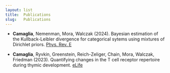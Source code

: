 ```yaml
---
layout: list
title:  Publications 
slug:   Publications
---
```



* **Camaglia**, Nemenman, Mora, Walczak (2024). Bayesian estimation of the Kullback-Leibler divergence for categorical sytems using mixtures of Dirichlet priors. [Phys. Rev. E](https://journals.aps.org/pre/abstract/10.1103/PhysRevE.109.024305)
  
* **Camaglia**, Ryvkin, Greenstein, Reich-Zeliger, Chain, Mora, Walczak, Friedman (2023). Quantifying changes in the T cell receptor repertoire during thymic development. [eLife](https://doi.org/10.7554/eLife.81622) 
